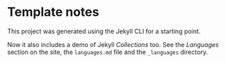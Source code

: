# Template notes

<!-- You can delete this directory on your copy of this template project. -->

This project was generated using the Jekyll CLI for a starting point. 

Now it also includes a demo of Jekyll _Collections_ too. See the _Languages_ section on the site, the `languages.md` file and the `_languages` directory. 
